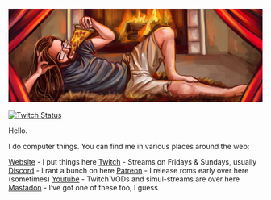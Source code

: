 <p align="center"><img src="https://raw.githubusercontent.com/zorchenhimer/zorchenhimer/main/github-banner.png" /></p>

<p><a href="https://www.twitch.tv/zorchenhimer" target="_blank"><img alt="Twitch Status" src="https://img.shields.io/twitch/status/zorchenhimer?style=for-the-badge"></a></p>

Hello.

I do computer things. You can find me in various places around the web:

[Website](https//zorchenhimer.com) - I put things here
[Twitch](https://www.twitch.tv/zorchenhimer) - Streams on Fridays & Sundays, usually
[Discord](https://discord.gg/d5tpRSx) - I rant a bunch on here
[Patreon](https://www.patreon.com/Zorchenhimer) - I release roms early over here (sometimes)
[Youtube](https://www.youtube.com/@Zorchenhimer) - Twitch VODs and simul-streams are over here
[Mastadon](https://mastodon.social/@Zorchenhimer) - I’ve got one of these too, I guess
